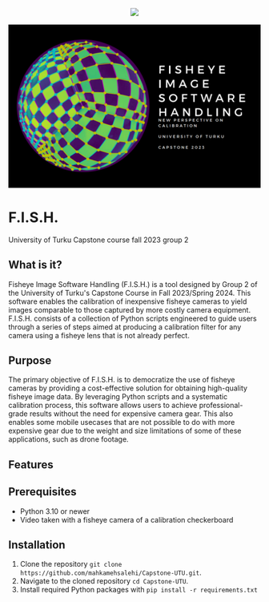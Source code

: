 <p align="center">
  <img  src="https://apps.utu.fi/media/logo/UTU_logo_EN_RGB.png" />
</p>

![F.I.S.H](https://github.com/mahkamehsalehi/Capstone-UTU/blob/main/Images-for-readme/fish.png?raw=true)
# F.I.S.H. 
University of Turku Capstone course fall 2023 group 2

## What is it?

Fisheye Image Software Handling (F.I.S.H.) is a tool designed by Group 2 of the University of Turku's Capstone Course in Fall 2023/Spring 2024. This software enables the calibration of inexpensive fisheye cameras to yield images comparable to those captured by more costly camera equipment. F.I.S.H. consists of a collection of Python scripts engineered to guide users through a series of steps aimed at producing a calibration filter for any camera using a fisheye lens that is not already perfect.

## Purpose
The primary objective of F.I.S.H. is to democratize the use of fisheye cameras by providing a cost-effective solution for obtaining high-quality fisheye image data. By leveraging Python scripts and a systematic calibration process, this software allows users to achieve professional-grade results without the need for expensive camera gear. This also enables some mobile usecases that are not possible to do with more expensive gear due to the weight and size limitations of some of these applications, such as drone footage.

## Features
## Prerequisites
* Python 3.10 or newer
* Video taken with a fisheye camera of a calibration checkerboard
## Installation
1. Clone the repository `git clone https://github.com/mahkamehsalehi/Capstone-UTU.git`.
2. Navigate to the cloned repository `cd Capstone-UTU`.
3. Install required Python packages with `pip install -r requirements.txt`



